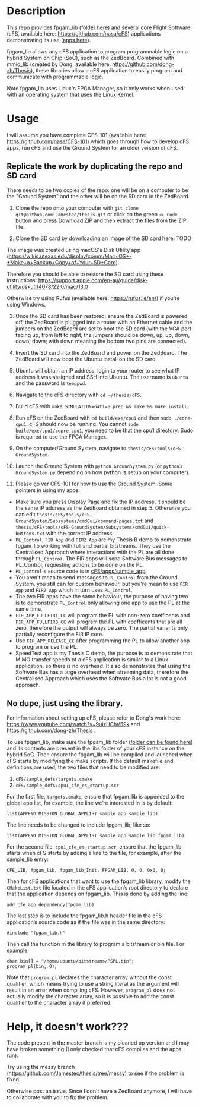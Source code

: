 # Description
This repo provides fpgam_lib ([folder here](cFS/libs/)) and several core Flight Software (cFS, available here: https://github.com/nasa/cFS) applications demonstrating its use ([apps here](cFS/apps)).

fpgam_lib allows any cFS application to program programmable logic on a hybrid System on Chip (SoC), such as the ZedBoard. Combined with mmio_lib (created by Dong, available here: https://github.com/dong-zh/Thesis), these libraries allow a cFS application to easily program and communicate with programmable logic.

Note fpgam_lib uses Linux's FPGA Manager, so it only works when used with an operating system that uses the Linux Kernel.

# Usage
I will assume you have complete CFS-101 (available here: https://github.com/nasa/CFS-101) which goes through how to develop cFS apps, run cFS and use the Ground System for an older version of cFS.

## Replicate the work by duplicating the repo and SD card
There needs to be two copies of the repo: one will be on a computer to be the "Ground System" and the other will be on the SD card in the ZedBoard.

1. Clone the repo onto your computer with `git clone git@github.com:Jamestec/thesis.git` or click on the green `<> Code` button and press Download ZIP and then extract the files from the ZIP file.

2. Clone the SD card by downloading an image of the SD card here: TODO

The image was created using macOS's Disk Utility app (https://wikis.utexas.edu/display/comm/Mac+OS+-+Make+a+Backup+Copy+of+Your+SD+Card).

Therefore you should be able to restore the SD card using these instructions: https://support.apple.com/en-au/guide/disk-utility/dskutl14078/22.0/mac/13.0

Otherwise try using Rufus (available here: https://rufus.ie/en/) if you're using Windows.

3. Once the SD card has been restored, ensure the ZedBoard is powered off, the ZedBoard is plugged into a router with an Ethernet cable and the jumpers on the ZedBoard are set to boot the SD card (with the VGA port facing up, from left to right, the jumpers should be down, up, up, down, down, down; with down meaning the bottom two pins are connected).

4. Insert the SD card into the ZedBoard and power on the ZedBoard. The ZedBoard will now boot the Ubuntu install on the SD card.

5. Ubuntu will obtain an IP address, login to your router to see what IP address it was assigned and SSH into Ubuntu. The username is `ubuntu` and the password is `temppwd`.

6. Navigate to the cFS directory with `cd ~/thesis/cFS`.

7. Build cFS with `make SIMULATION=native prep && make && make install`.

8. Run cFS on the ZedBoard with `cd build/exe/cpu1` and then `sudo ./core-cpu1`. cFS should now be running. You cannot `sudo build/exe/cpu1/copre-cpu1`, you need to be that the cpu1 directory. Sudo is required to use the FPGA Manager.

9. On the computer/Ground System, navigate to `thesis/cFS/tools/cFS-GroundSystem`.

10. Launch the Ground System with `python GroundSystem.py` (or `python3 GroundSystem.py` depending on how python is setup on your computer).

11. Please go ver CFS-101 for how to use the Ground System. Some pointers in using my apps: 
* Make sure you press Display Page and fix the IP address, it should be the same IP address as the ZedBoard obtained in step 5. Otherwise you can edit `thesis/cFS/tools/cFS-GroundSystem/Subsystems/cmdGui/command-pages.txt` and `thesis/cFS/tools/cFS-GroundSystem/Subsystems/cmdGui/quick-buttons.txt` with the correct IP address.
* `PL_Control`, `FIR App` and `FIR2 App` are my Thesis B demo to demonstrate fpgam_lib working with full and partial bitstreams. They use the Centralised Approach where interactions with the PL are all done through `PL_Control`. The FIR apps will send Software Bus messages to PL_Control, requesting actions to be done on the PL.
* `PL_Control`'s source code is in [cFS/apps/sample_app](cFS/apps/sample_app).
* You aren't mean to send messages to `PL_Control` from the Ground System, you still can for custom behaviour, but you're mean to use `FIR App` and `FIR2 App` which in turn uses `PL_Control`.
* The two FIR apps have the same behaviour, the purpose of having two is to demonstrate `PL_Control` only allowing one app to use the PL at the same time.
* `FIR_APP_FULLFIR1_CC` will program the PL with non-zero coefficents and `FIR_APP_FULLFIR0_CC` will program the PL with coefficents that are all zero, therefore the output will always be zero. The partial variants only partially reconfigure the FIR IP core.
* Use `FIR_APP_RELEASE_CC` after programming the PL to allow another app to program or use the PL.
* SpeedTest app is my Thesis C demo, the purpose is to demonstrate that MIMO transfer speeds of a cFS application is similar to a Linux application, so there is no overhead. It also demonstrates that using the Software Bus has a large overhead when streaming data, therefore the Centralised Approach which uses the Software Bus a lot is not a good approach.

## No dupe, just using the library.
For information about setting up cFS, please refer to Dong's work here: https://www.youtube.com/watch?v=9uizHChV59k and https://github.com/dong-zh/Thesis .

To use fpgam_lib, make sure the fpgam_lib folder ([folder can be found here](cFS/libs/)) and its contents are present in the libs folder of your cFS instance on the hybrid SoC. Then ensure the fpgam_lib will be compiled and launched when cFS starts by modifying the make scripts. If the default makefile and definitions are used, the two files that need to be modified are:

1. `cFS/sample_defs/targets.cmake`
2. `cFS/sample_defs/cpu1_cfe_es_startup.scr`

For the first file, `targets.cmake`, ensure that fpgam_lib is appended to the global app list, for example, the line we’re interested in is by default:

`list(APPEND MISSION_GLOBAL_APPLIST sample_app sample_lib)`

The line needs to be changed to include fpgam_lib, like so:

`list(APPEND MISSION_GLOBAL_APPLIST sample_app sample_lib fpgam_lib)`

For the second file, `cpu1_cfe_es_startup.scr`, ensure that the fpgam_lib starts when cFS starts by adding a line to the file, for example, after the sample_lib entry:

`CFE_LIB, fpgam_lib, fpgam_lib_Init, FPGAM_LIB, 0, 0, 0x0, 0;`

Then for cFS applications that want to use the fpgam_lib library, modify the `CMakeList.txt` file located in the cFS application’s root directory to declare that the application depends on fpgam_lib. This is done by adding the line:

`add_cfe_app_dependency(fpgam_lib)`

The last step is to include the fpgam_lib.h header file in the cFS application’s source code as if the file was in the same directory:

`#include "fpgam_lib.h"`

Then call the function in the library to program a bitstream or bin file. For example:

```
char bin[] = "/home/ubuntu/bitstreams/PSPL.bin";
program_pl(bin, 0);
```

Note that `program_pl` declares the character array without the const qualifier, which means trying to use a string literal as the argument will result in an error when compiling cFS. However, `program_pl` does not actually modify the character array, so it is possible to add the const qualifier to the character array if preferred.

# Help, it doesn't work???
The code present in the master branch is my cleaned up version and I may have broken something (I only checked that cFS compiles and the apps run).

Try using the messy branch (https://github.com/Jamestec/thesis/tree/messy) to see if the problem is fixed. 

Otherwise post an issue. Since I don't have a ZedBoard anymore, I will have to collaborate with you to fix the problem.

